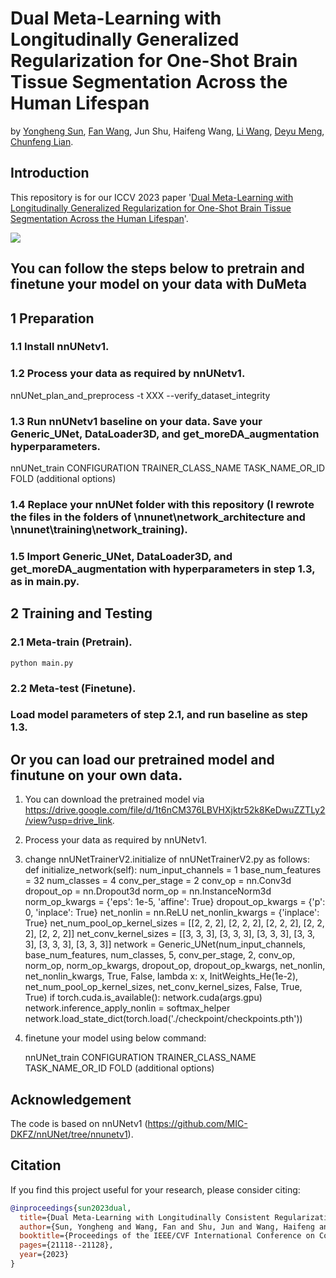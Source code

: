 # Dual Meta-Learning with Longitudinally Generalized Regularization for One-Shot Brain Tissue Segmentation Across the Human Lifespan
by [Yongheng Sun](https://yonghengsun1997.github.io/), [Fan Wang](https://gr.xjtu.edu.cn/en/web/fan.wang), Jun Shu, Haifeng Wang, [Li Wang](https://www.med.unc.edu/radiology/directory/li-wang/), [Deyu Meng](https://gr.xjtu.edu.cn/en/web/dymeng/1), [Chunfeng Lian](https://gr.xjtu.edu.cn/en/web/cflian). 

## Introduction

This repository is for our ICCV 2023 paper '[Dual Meta-Learning with Longitudinally Generalized Regularization for One-Shot Brain Tissue Segmentation Across the Human Lifespan](https://arxiv.org/abs/2308.06774)'. 


![](./picture/DuMeta.PNG)

## You can follow the steps below to pretrain and finetune your model on your data with DuMeta

## 1 Preparation

### 1.1 Install nnUNetv1.

### 1.2 Process your data as required by nnUNetv1.
nnUNet_plan_and_preprocess -t XXX --verify_dataset_integrity

### 1.3 Run nnUNetv1 baseline on your data. Save your Generic_UNet, DataLoader3D, and get_moreDA_augmentation hyperparameters.
nnUNet_train CONFIGURATION TRAINER_CLASS_NAME TASK_NAME_OR_ID FOLD (additional options)

### 1.4 Replace your nnUNet folder with this repository (I rewrote the files in the folders of \nnunet\network_architecture and \nnunet\training\network_training).

### 1.5 Import Generic_UNet, DataLoader3D, and get_moreDA_augmentation with hyperparameters in step 1.3, as in main.py.

## 2 Training and Testing

### 2.1 Meta-train (Pretrain).
```
python main.py
```

### 2.2 Meta-test (Finetune).

### Load model parameters of step 2.1, and run baseline as step 1.3.

## Or you can load our pretrained model and finutune on your own data.
1. You can download the pretrained model via https://drive.google.com/file/d/1t6nCM376LBVHXjktr52k8KeDwuZZTLy2/view?usp=drive_link.
2. Process your data as required by nnUNetv1.
3. change nnUNetTrainerV2.initialize of nnUNetTrainerV2.py as follows:
def initialize_network(self):
    num_input_channels = 1
    base_num_features = 32
    num_classes = 4
    conv_per_stage = 2
    conv_op = nn.Conv3d
    dropout_op = nn.Dropout3d
    norm_op = nn.InstanceNorm3d
    norm_op_kwargs = {'eps': 1e-5, 'affine': True}
    dropout_op_kwargs = {'p': 0, 'inplace': True}
    net_nonlin = nn.ReLU
    net_nonlin_kwargs = {'inplace': True}
    net_num_pool_op_kernel_sizes = [[2, 2, 2], [2, 2, 2], [2, 2, 2], [2, 2, 2], [2, 2, 2]]
    net_conv_kernel_sizes = [[3, 3, 3], [3, 3, 3], [3, 3, 3], [3, 3, 3], [3, 3, 3], [3, 3, 3]]
    network = Generic_UNet(num_input_channels, base_num_features, num_classes,
                           5,
                           conv_per_stage, 2, conv_op, norm_op, norm_op_kwargs, dropout_op,
                           dropout_op_kwargs,
                           net_nonlin, net_nonlin_kwargs, True, False, lambda x: x, InitWeights_He(1e-2),
                           net_num_pool_op_kernel_sizes, net_conv_kernel_sizes, False, True, True)
    if torch.cuda.is_available():
        network.cuda(args.gpu)
    network.inference_apply_nonlin = softmax_helper
    network.load_state_dict(torch.load('./checkpoint/checkpoints.pth'))
5. finetune your model using below command:
   
   nnUNet_train CONFIGURATION TRAINER_CLASS_NAME TASK_NAME_OR_ID FOLD (additional options)


## Acknowledgement
The code is based on nnUNetv1 (https://github.com/MIC-DKFZ/nnUNet/tree/nnunetv1).

## Citation

If you find this project useful for your research, please consider citing:

```bibtex
@inproceedings{sun2023dual,
  title={Dual Meta-Learning with Longitudinally Consistent Regularization for One-Shot Brain Tissue Segmentation Across the Human Lifespan},
  author={Sun, Yongheng and Wang, Fan and Shu, Jun and Wang, Haifeng and Wang, Li and Meng, Deyu and Lian, Chunfeng},
  booktitle={Proceedings of the IEEE/CVF International Conference on Computer Vision},
  pages={21118--21128},
  year={2023}
}
```
